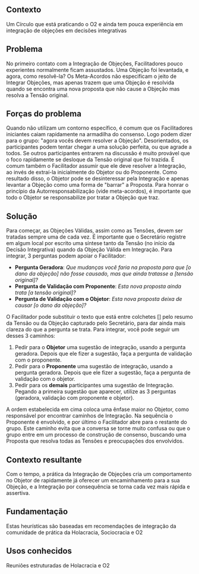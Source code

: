 ## Contexto

Um Círculo que está praticando o O2 e ainda tem pouca experiência em integração de objeções em decisões integrativas

## Problema

No primeiro contato com a Integração de Objeções, Facilitadores pouco experientes normalmente ficam assustados. Uma Objeção foi levantada, e agora, como resolvê-la? Os Meta-Acordos não especificam o jeito de Integrar Objeções, mas apenas trazem que uma Objeção é resolvida quando se encontra uma nova proposta que não cause a Objeção mas resolva a Tensão original.

## Forças do problema

Quando não utilizam um contorno específico, é comum que os Facilitadores iniciantes caiam rapidamente na armadilha do consenso. Logo podem dizer para o grupo: "agora vocês devem resolver a Objeção". Desorientados, os participantes podem tentar chegar a uma solução perfeita, ou que agrade a todos. Se outros participantes entrarem na discussão é muito provável que o foco rapidamente se desloque da Tensão original que foi trazida. É comum também o Facilitador assumir que ele deve resolver a Integração, ao invés de extraí-la inicialmente do Objetor ou do Proponente. Como resultado disso, o Objetor pode se desinteressar pela Integração e apenas levantar a Objeção como uma forma de "barrar" a Proposta. Para honrar o princípio da Autorresponsabilização (vide meta-acordos), é importante que todo o Objetor se responsabilize por tratar a Objeção que traz.



## Solução

Para começar, as Objeções Válidas, assim como as Tensões, devem ser tratadas sempre uma de cada vez. É importante que o Secretário registre em algum local por escrito uma síntese tanto da Tensão (no início da Decisão Integrativa) quando da Objeção Válida em Integração. Para integrar, 3 perguntas podem apoiar o Facilitador:

- **Pergunta Geradora**: *Que mudanças você faria na proposta para que [o dano da objeção] não fosse causado, mas que ainda tratasse a [tensão original]?*
- **Pergunta de Validação com Proponente**: *Esta nova proposta ainda trata [a tensão original]?*
- **Pergunta de Validação com o Objetor**: *Esta nova proposta deixa de causar [o dano da objeção]?*

O Facilitador pode substituir o texto que está entre colchetes [] pelo resumo da Tensão ou da Objeção capturado pelo Secretário, para dar ainda mais clareza do que a pergunta se trata. Para integrar, você pode seguir um desses 3 caminhos:

1. Pedir para o **Objetor** uma sugestão de integração, usando a pergunta geradora. Depois que ele fizer a sugestão, faça a pergunta de validação com o proponente.
2. Pedir para o **Proponente** uma sugestão de integração, usando a pergunta geradora. Depois que ele fizer a sugestão, faça a pergunta de validação com o objetor.
3. Pedir para os **demais** participantes uma sugestão de Integração. Pegando a primeira sugestão que aparecer, utilize as 3 perguntas (geradora, validação com proponente e objetor).

A ordem estabelecida em cima coloca uma ênfase maior no Objetor, como responsável por encontrar caminhos de Integração. Na sequência o Proponente é envolvido, e por último o Facilitador abre para o restante do grupo. Este caminho evita que a conversa se torne muito confusa ou que o grupo entre em um processo de construção de consenso, buscando uma Proposta que resolva todas as Tensões e preocupações dos envolvidos.

## Contexto resultante

Com o tempo, a prática da Integração de Objeções cria um comportamento no Objetor de rapidamente já oferecer um encaminhamento para a sua Objeção, e a Integração por consequência se torna cada vez mais rápida e assertiva.

## Fundamentação

Estas heurísticas são baseadas em recomendações de integração da comunidade de prática da Holacracia, Sociocracia e O2

## Usos conhecidos

Reuniões estruturadas de Holacracia e O2
